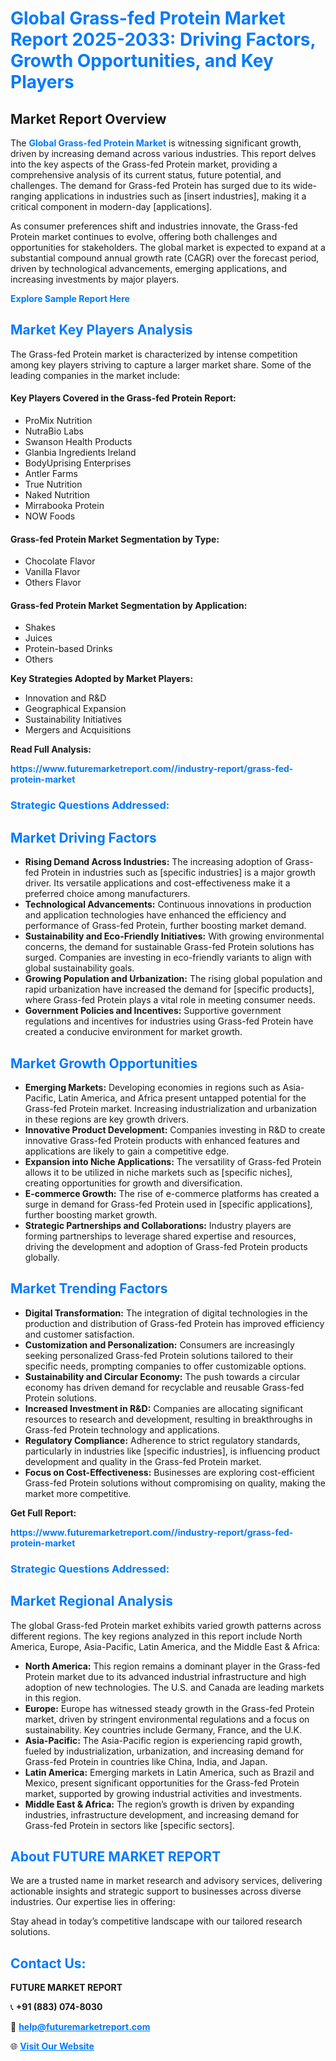 <h1 style="color: #007BFF;">Global Grass-fed Protein Market Report 2025-2033: Driving Factors, Growth Opportunities, and Key Players</h1>

<section id="overview">
<h2>Market Report Overview</h2>
<p>The <a href="https://www.futuremarketreport.com//industry-report/grass-fed-protein-market" style="color: #007BFF; text-decoration: none;"><strong>Global Grass-fed Protein Market</strong></a> is witnessing significant growth, driven by increasing demand across various industries. This report delves into the key aspects of the Grass-fed Protein market, providing a comprehensive analysis of its current status, future potential, and challenges. The demand for Grass-fed Protein has surged due to its wide-ranging applications in industries such as [insert industries], making it a critical component in modern-day [applications].</p>
<p>As consumer preferences shift and industries innovate, the Grass-fed Protein market continues to evolve, offering both challenges and opportunities for stakeholders. The global market is expected to expand at a substantial compound annual growth rate (CAGR) over the forecast period, driven by technological advancements, emerging applications, and increasing investments by major players.</p>
</section>

<section id="overview">
<p><a href="https://www.futuremarketreport.com//request-sample/reportId=61763" style="color: #007BFF; text-decoration: none;"><strong>Explore Sample Report Here</strong></a></p>
</section>

<section id="key-players">
<h2 style="color: #007BFF;">Market Key Players Analysis</h2>
<p>The Grass-fed Protein market is characterized by intense competition among key players striving to capture a larger market share. Some of the leading companies in the market include:</p>
<h4>Key Players Covered in the Grass-fed Protein Report:</h4>
<ul><li>ProMix Nutrition</li><li>NutraBio Labs</li><li>Swanson Health Products</li><li>Glanbia Ingredients Ireland</li><li>BodyUprising Enterprises</li><li>Antler Farms</li><li>True Nutrition</li><li>Naked Nutrition</li><li>Mirrabooka Protein</li><li>NOW Foods</li></ul>
<h4>Grass-fed Protein Market Segmentation by Type:</h4>
<ul><li>Chocolate Flavor</li><li>Vanilla Flavor</li><li>Others Flavor</li></ul>

<h4>Grass-fed Protein Market Segmentation by Application:</h4>
<ul><li>Shakes</li><li>Juices</li><li>Protein-based Drinks</li><li>Others</li></ul>
<p><strong>Key Strategies Adopted by Market Players:</strong></p>
<ul>
<li>Innovation and R&D</li>
<li>Geographical Expansion</li>
<li>Sustainability Initiatives</li>
<li>Mergers and Acquisitions</li>
</ul>
</section>

<section>
<p><strong>Read Full Analysis: </strong></p><a href="https://www.futuremarketreport.com//industry-report/grass-fed-protein-market" style="color: #007BFF; text-decoration: none;"><strong>https://www.futuremarketreport.com//industry-report/grass-fed-protein-market</strong></a>
<h3 style="color: #007BFF;">Strategic Questions Addressed:</h3>
</section>

<section id="driving-factors">
<h2 style="color: #007BFF;">Market Driving Factors</h2>
<ul>
<li><strong>Rising Demand Across Industries:</strong> The increasing adoption of Grass-fed Protein in industries such as [specific industries] is a major growth driver. Its versatile applications and cost-effectiveness make it a preferred choice among manufacturers.</li>
<li><strong>Technological Advancements:</strong> Continuous innovations in production and application technologies have enhanced the efficiency and performance of Grass-fed Protein, further boosting market demand.</li>
<li><strong>Sustainability and Eco-Friendly Initiatives:</strong> With growing environmental concerns, the demand for sustainable Grass-fed Protein solutions has surged. Companies are investing in eco-friendly variants to align with global sustainability goals.</li>
<li><strong>Growing Population and Urbanization:</strong> The rising global population and rapid urbanization have increased the demand for [specific products], where Grass-fed Protein plays a vital role in meeting consumer needs.</li>
<li><strong>Government Policies and Incentives:</strong> Supportive government regulations and incentives for industries using Grass-fed Protein have created a conducive environment for market growth.</li>
</ul>
</section>

<section id="growth-opportunities">
<h2 style="color: #007BFF;">Market Growth Opportunities</h2>
<ul>
<li><strong>Emerging Markets:</strong> Developing economies in regions such as Asia-Pacific, Latin America, and Africa present untapped potential for the Grass-fed Protein market. Increasing industrialization and urbanization in these regions are key growth drivers.</li>
<li><strong>Innovative Product Development:</strong> Companies investing in R&D to create innovative Grass-fed Protein products with enhanced features and applications are likely to gain a competitive edge.</li>
<li><strong>Expansion into Niche Applications:</strong> The versatility of Grass-fed Protein allows it to be utilized in niche markets such as [specific niches], creating opportunities for growth and diversification.</li>
<li><strong>E-commerce Growth:</strong> The rise of e-commerce platforms has created a surge in demand for Grass-fed Protein used in [specific applications], further boosting market growth.</li>
<li><strong>Strategic Partnerships and Collaborations:</strong> Industry players are forming partnerships to leverage shared expertise and resources, driving the development and adoption of Grass-fed Protein products globally.</li>
</ul>
</section>

<section id="trending-factors">
<h2 style="color: #007BFF;">Market Trending Factors</h2>
<ul>
<li><strong>Digital Transformation:</strong> The integration of digital technologies in the production and distribution of Grass-fed Protein has improved efficiency and customer satisfaction.</li>
<li><strong>Customization and Personalization:</strong> Consumers are increasingly seeking personalized Grass-fed Protein solutions tailored to their specific needs, prompting companies to offer customizable options.</li>
<li><strong>Sustainability and Circular Economy:</strong> The push towards a circular economy has driven demand for recyclable and reusable Grass-fed Protein solutions.</li>
<li><strong>Increased Investment in R&D:</strong> Companies are allocating significant resources to research and development, resulting in breakthroughs in Grass-fed Protein technology and applications.</li>
<li><strong>Regulatory Compliance:</strong> Adherence to strict regulatory standards, particularly in industries like [specific industries], is influencing product development and quality in the Grass-fed Protein market.</li>
<li><strong>Focus on Cost-Effectiveness:</strong> Businesses are exploring cost-efficient Grass-fed Protein solutions without compromising on quality, making the market more competitive.</li>
</ul>
</section>

<section>
<p><strong>Get Full Report: </strong></p><a href="https://www.futuremarketreport.com//industry-report/grass-fed-protein-market" style="color: #007BFF; text-decoration: none;"><strong>https://www.futuremarketreport.com//industry-report/grass-fed-protein-market</strong></a>
<h3 style="color: #007BFF;">Strategic Questions Addressed:</h3>
</section>


<section id="regional-analysis">
<h2 style="color: #007BFF;">Market Regional Analysis</h2>
<p>The global Grass-fed Protein market exhibits varied growth patterns across different regions. The key regions analyzed in this report include North America, Europe, Asia-Pacific, Latin America, and the Middle East & Africa:</p>
<ul>
<li><strong>North America:</strong> This region remains a dominant player in the Grass-fed Protein market due to its advanced industrial infrastructure and high adoption of new technologies. The U.S. and Canada are leading markets in this region.</li>
<li><strong>Europe:</strong> Europe has witnessed steady growth in the Grass-fed Protein market, driven by stringent environmental regulations and a focus on sustainability. Key countries include Germany, France, and the U.K.</li>
<li><strong>Asia-Pacific:</strong> The Asia-Pacific region is experiencing rapid growth, fueled by industrialization, urbanization, and increasing demand for Grass-fed Protein in countries like China, India, and Japan.</li>
<li><strong>Latin America:</strong> Emerging markets in Latin America, such as Brazil and Mexico, present significant opportunities for the Grass-fed Protein market, supported by growing industrial activities and investments.</li>
<li><strong>Middle East & Africa:</strong> The region’s growth is driven by expanding industries, infrastructure development, and increasing demand for Grass-fed Protein in sectors like [specific sectors].</li>
</ul>
</section>

<footer>
<h2 style="color: #007BFF;">About FUTURE MARKET REPORT</h2>
<p>We are a trusted name in market research and advisory services, delivering actionable insights and strategic support to businesses across diverse industries. Our expertise lies in offering:</p>

<p>Stay ahead in today’s competitive landscape with our tailored research solutions.</p>

<h2 style="color: #007BFF;">Contact Us:</h2>
<p><strong>FUTURE MARKET REPORT</strong></p>
<p>📞 <strong>+91 (883) 074-8030</strong></p>
<p>📧 <strong><a href="mailto:help@futuremarketreport.com" style="color: #007BFF;">help@futuremarketreport.com</a></strong></p>
<p>🌐 <strong><a href="https://www.futuremarketreport.com/" style="color: #007BFF;">Visit Our Website</a></strong></p>
</footer>